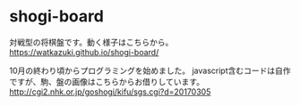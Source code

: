 # shogi-board
対戦型の将棋盤です。動く様子はこちらから。
https://watkazuki.github.io/shogi-board/

10月の終わり頃からプログラミングを始めました。
javascript含むコードは自作ですが、駒、盤の画像はこちらからお借りしています。
http://cgi2.nhk.or.jp/goshogi/kifu/sgs.cgi?d=20170305

